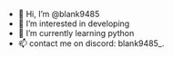 - 👋 Hi, I’m @blank9485
- 👀 I’m interested in developing 
- 🌱 I’m currently learning python 
- 📫 contact me on discord: blank9485_.
